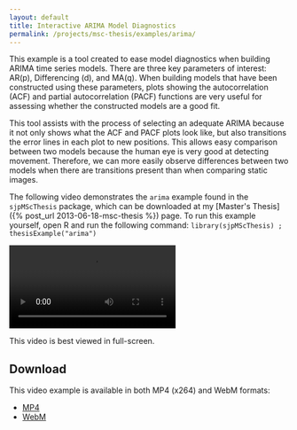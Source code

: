 ```yaml
---
layout: default
title: Interactive ARIMA Model Diagnostics
permalink: /projects/msc-thesis/examples/arima/
---
```


This example is a tool created to ease model diagnostics when building ARIMA
time series models. There are three key parameters of interest: AR(p),
Differencing (d), and MA(q). When building models that have been constructed
using these parameters, plots showing the autocorrelation (ACF) and partial
autocorrelation (PACF) functions are very useful for assessing whether the
constructed models are a good fit.

This tool assists with the process of selecting an adequate ARIMA because it
not only shows what the ACF and PACF plots look like, but also transitions the
error lines in each plot to new positions. This allows easy comparison between
two models because the human eye is very good at detecting movement. Therefore,
we can more easily observe differences between two models when there are
transitions present than when comparing static images.

The following video demonstrates the `arima` example found in the
`sjpMScThesis` package, which can be downloaded at my [Master's Thesis]({% post_url 2013-06-18-msc-thesis %}) page.
To run this example yourself, open R and run the following
command: `library(sjpMScThesis) ; thesisExample("arima")`

<video controls class="span-90pc">
  <source src="/projects/msc-thesis/examples/arima/arima.webm" type="video/webm">
  <source src="/projects/msc-thesis/examples/arima/arima.mp4" type="video/mp4">
</video>

This video is best viewed in full-screen.

## Download

This video example is available in both MP4 (x264) and WebM formats:

* [MP4](/projects/msc-thesis/arima/arima.mp4)
* [WebM](/projects/msc-thesis/arima/arima.webm)

<script type="text/javascript" src="/scripts/video-detect.min.js"></script>
